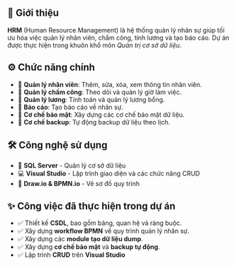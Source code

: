 ## 🚀 Giới thiệu  
**HRM** (Human Resource Management) là hệ thống quản lý nhân sự giúp tối ưu hóa việc quản lý nhân viên, chấm công, tính lương và tạo báo cáo. Dự án được thực hiện trong khuôn khổ môn *Quản trị cơ sở dữ liệu*.

## ⚙️ Chức năng chính  
- 🔹 **Quản lý nhân viên**: Thêm, sửa, xóa, xem thông tin nhân viên.  
- 🔹 **Quản lý chấm công**: Theo dõi và quản lý giờ làm việc.  
- 🔹 **Quản lý lương**: Tính toán và quản lý lương bổng.  
- 🔹 **Báo cáo**: Tạo báo cáo về nhân sự.  
- 🔹 **Cơ chế bảo mật**: Xây dựng các cơ chế bảo mật dữ liệu.  
- 🔹 **Cơ chế backup**: Tự động backup dữ liệu theo lịch.

## 🛠 Công nghệ sử dụng  
- 💾 **SQL Server** - Quản lý cơ sở dữ liệu  
- 💻 **Visual Studio** - Lập trình giao diện và các chức năng CRUD  
- 🔄 **Draw.io & BPMN.io** - Vẽ sơ đồ quy trình  

## ✨ Công việc đã thực hiện trong dự án  
- ✅ Thiết kế **CSDL**, bao gồm bảng, quan hệ và ràng buộc.  
- ✅ Xây dựng **workflow BPMN** về quy trình quản lý nhân sự.  
- ✅ Xây dựng các **module tạo dữ liệu dump**.  
- ✅ Xây dựng **cơ chế bảo mật** và **backup tự động**.    
- ✅ Lập trình **CRUD** trên **Visual Studio** 
